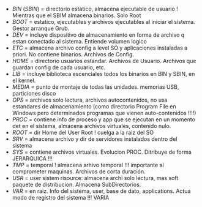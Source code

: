 - *BIN* (*SBIN*) = directorio estatico, almacena ejecutable de usuario ! Mientras que el SBIM almacena binarios. Solo Root
- *BOOT* = estatico, ejecutables y archivos ejecutables al iniciar el sistema. Gestor arranque Grub.
- *DEV* = incluye dispositivo de almacenamiento en forma de archivo q estan conectado al sistema. Entiende volumen logico
- *ETC* = almacena archivo config a level SO y aplicaciones instaladas a priori. No contiene binarios. Archivos de Config.
- *HOME* = directorio usuarios estandar. Archivos de Usuario. Archivos que guardan config de cada usuario, etc.
- *LIB* = incluye biblioteca escenciales todos los binarios en BIN y SBIN, en el kernel.
- *MEDIA* = punto de montaje de todas las unidades. memorias USB, particiones disco
- *OPS* = archivos solo lectura, archivos autocontenidos, no usa estandares de almacenamiento (como directorio Program File en Windows pero determinados programas que vienen auto-contenidos !!!!)
- *PROC* = contiene info de proceso y app que se ejecutan en un momento det en el sistema, almacena archivos virtuales, contenido nulo.
- *ROOT* = dir Home del User Root ! cuelga a la raiz del SO
- *SRV* = almacena archivo y dir de servidores instalados dentro del sistema
- *SYS* = contiene archivos virtuales. Evolucion PROC. Ditribuye de forma JERARQUICA !!!
- *TMP* = temporal ! almacena arhivo temporal !!! importante al comprometer maquinas. Archivos de corta duración.
- *USR* = user sistem risource: almacena archi solo lectura, mas soft paquete de distribucion. Almacena SubDirectorios.
- *VAR* = en raiz. Info del sistema, user, base de dato, applications. Actua modo de registro del sistema !!! VARIA